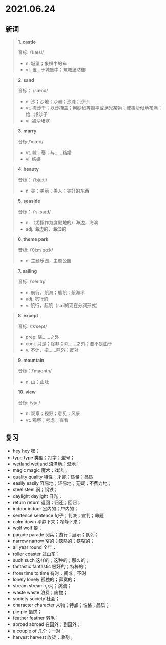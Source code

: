 # 2021.06.24

## 新词

> **1. castle**
>
> 音标: /ˈkæsl/
>
> - n. 城堡；象棋中的车
> - vt. 置…于城堡中；筑城堡防御




> **2. sand** 
>  
> 音标： /sænd/
>
> - n. 沙；沙地；沙洲；沙滩；沙子
> - vt. 撒沙于；以沙掩盖；用砂纸等擦平或磨光某物；使撒沙似地布满；给…掺沙子
> - vi. 被沙堵塞


> **3. marry**
>
> 音标:/ˈmæri/
>
> -  vt. 嫁；娶；与……结婚
> -  vi. 结婚




> **4. beauty**
>
> 音标： /ˈbjuːti/
>
> - n. 美；美丽；美人；美好的东西




> **5. seaside**
>
> 音标：  /ˈsiːsaɪd/
>
> - n. （尤指作为度假地的）海边，海滨
> - adj. 海边的，海滨的





> **6. theme park**
>
> 音标:  /ˈθiːm pɑːk/
>
> - n. 主题乐园，主题公园




> **7. sailing** 
>
> 音标: /ˈseɪlɪŋ/
>
> - n. 航行，航海；启航；航海术
> - adj. 航行的
> - v. 航行，起航（sail的现在分词形式）




> **8. except**
>
> 音标: /ɪkˈsept/
>
> - prep. 除……之外
> - conj. 只是；除非；除……之外；要不是由于
> - v. 不计，把……除外；反对



> **9. mountain**
>
> 音标：/ˈmaʊntn/
>
> - n. 山；山脉



> **10. view**
>
> 音标: /vjuː/
>
> - n. 观察；视野；意见；风景
> - vt. 观察；考虑；查看




## 复习

- hey hey 嘿；
- type type 类型；打字；型号；
- wetland wetland 沼泽地；湿地；
- magic magic 魔术；戏法；
- quality quality 特性；才能；质量；品质
- easily easily 容易地；轻易地；无疑；不费力地；
- steel steel 钢；钢铁；
- daylight daylight 日光；
- return return 返回；归还；回归；
- indoor indoor 室内的；户内的；
- sentence sentence 句子；判决；宣判；命题
- calm down 平静下来；冷静下来；
- wolf wolf 狼；
- parade parade 阅兵；游行；展示；队列；
- narrow narrow 窄的；狭隘的；狭窄的；
- all year round 全年；
- roller coaster 过山车；
- such such 这样的；这种的；那么的；
- fantastic fantastic 极好的；特棒的；
- from time to time 有时；间或；不时
- lonely lonely 孤独的；寂寞的；
- stream stream 小河；溪流；
- waste waste 浪费；废物；
- society society 社会；
- character character 人物；特点；性格；品质；
- pie pie 馅饼；
- feather feather 羽毛；
- abroad abroad 在国外；到国外；
- a couple of 几个；一对；
- harvest harvest 收货；收割；


